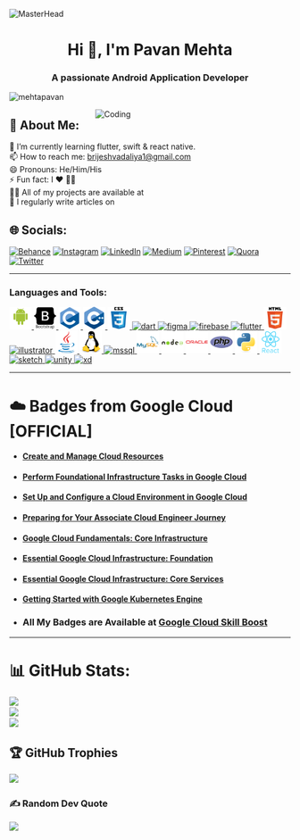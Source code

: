 ![MasterHead](https://miro.medium.com/max/1200/1*27l0l6-3FHCxmyGZ4WhAIw.png)

<h1 align="center">Hi 👋, I'm Pavan Mehta</h1>
<h3 align="center">A passionate Android Application Developer</h3>
<!-- Proudly created with GPRM ( https://gprm.itsvg.in ) -->
<p align="left"> <img src="https://komarev.com/ghpvc/?username=mehtapavan&label=Profile%20views&color=0e75b6&style=flat" alt="mehtapavan" /> </p>
<img align="right" alt="Coding" width="350" src="https://cdn.dribbble.com/users/1162077/screenshots/3848914/programmer.gif">

## 💫 About Me:
🌱  I’m currently learning flutter, swift & react native.<br>📫 How to reach me: brijeshvadaliya1@gmail.com<br>😄 Pronouns: He/Him/His<br>⚡ Fun fact: I ❤️ 👨‍💻<br>👨‍💻 All of my projects are available at <br>📝 I regularly write articles on 

## 🌐 Socials:
[![Behance](https://img.shields.io/badge/Behance-1769ff?logo=behance&logoColor=white)](https://behance.net/https://www.behance.net/pavanmehta) [![Instagram](https://img.shields.io/badge/Instagram-%23E4405F.svg?logo=Instagram&logoColor=white)](https://instagram.com/pavanmehta_) [![LinkedIn](https://img.shields.io/badge/LinkedIn-%230077B5.svg?logo=linkedin&logoColor=white)](https://linkedin.com/in/pavan-mehta-0a2a9522a) [![Medium](https://img.shields.io/badge/Medium-12100E?logo=medium&logoColor=white)](https://medium.com/@https://medium.com/@mehtapavan) [![Pinterest](https://img.shields.io/badge/Pinterest-%23E60023.svg?logo=Pinterest&logoColor=white)](https://pinterest.com/https://in.pinterest.com/pavanmehta_/) [![Quora](https://img.shields.io/badge/Quora-%23B92B27.svg?logo=Quora&logoColor=white)](https://quora.com/profile/https://www.quora.com/profile/Pavan-Mehta-16) [![Twitter](https://img.shields.io/badge/Twitter-%231DA1F2.svg?logo=Twitter&logoColor=white)](https://twitter.com/https://twitter.com/pavanmehta_) 
<hr>
<h3 align="left">Languages and Tools:</h3>
<p align="left"> <a href="https://developer.android.com" target="_blank" rel="noreferrer"> <img src="https://raw.githubusercontent.com/devicons/devicon/master/icons/android/android-original-wordmark.svg" alt="android" width="40" height="40"/> </a> <a href="https://getbootstrap.com" target="_blank" rel="noreferrer"> <img src="https://raw.githubusercontent.com/devicons/devicon/master/icons/bootstrap/bootstrap-plain-wordmark.svg" alt="bootstrap" width="40" height="40"/> </a> <a href="https://www.cprogramming.com/" target="_blank" rel="noreferrer"> <img src="https://raw.githubusercontent.com/devicons/devicon/master/icons/c/c-original.svg" alt="c" width="40" height="40"/> </a> <a href="https://www.w3schools.com/cpp/" target="_blank" rel="noreferrer"> <img src="https://raw.githubusercontent.com/devicons/devicon/master/icons/cplusplus/cplusplus-original.svg" alt="cplusplus" width="40" height="40"/> </a> <a href="https://www.w3schools.com/css/" target="_blank" rel="noreferrer"> <img src="https://raw.githubusercontent.com/devicons/devicon/master/icons/css3/css3-original-wordmark.svg" alt="css3" width="40" height="40"/> </a> <a href="https://dart.dev" target="_blank" rel="noreferrer"> <img src="https://www.vectorlogo.zone/logos/dartlang/dartlang-icon.svg" alt="dart" width="40" height="40"/> </a> <a href="https://www.figma.com/" target="_blank" rel="noreferrer"> <img src="https://www.vectorlogo.zone/logos/figma/figma-icon.svg" alt="figma" width="40" height="40"/> </a> <a href="https://firebase.google.com/" target="_blank" rel="noreferrer"> <img src="https://www.vectorlogo.zone/logos/firebase/firebase-icon.svg" alt="firebase" width="40" height="40"/> </a> <a href="https://flutter.dev" target="_blank" rel="noreferrer"> <img src="https://www.vectorlogo.zone/logos/flutterio/flutterio-icon.svg" alt="flutter" width="40" height="40"/> </a> <a href="https://www.w3.org/html/" target="_blank" rel="noreferrer"> <img src="https://raw.githubusercontent.com/devicons/devicon/master/icons/html5/html5-original-wordmark.svg" alt="html5" width="40" height="40"/> </a> <a href="https://www.adobe.com/in/products/illustrator.html" target="_blank" rel="noreferrer"> <img src="https://www.vectorlogo.zone/logos/adobe_illustrator/adobe_illustrator-icon.svg" alt="illustrator" width="40" height="40"/> </a> <a href="https://www.java.com" target="_blank" rel="noreferrer"> <img src="https://raw.githubusercontent.com/devicons/devicon/master/icons/java/java-original.svg" alt="java" width="40" height="40"/> </a> <a href="https://www.linux.org/" target="_blank" rel="noreferrer"> <img src="https://raw.githubusercontent.com/devicons/devicon/master/icons/linux/linux-original.svg" alt="linux" width="40" height="40"/> </a> <a href="https://www.microsoft.com/en-us/sql-server" target="_blank" rel="noreferrer"> <img src="https://www.svgrepo.com/show/303229/microsoft-sql-server-logo.svg" alt="mssql" width="40" height="40"/> </a> <a href="https://www.mysql.com/" target="_blank" rel="noreferrer"> <img src="https://raw.githubusercontent.com/devicons/devicon/master/icons/mysql/mysql-original-wordmark.svg" alt="mysql" width="40" height="40"/> </a> <a href="https://nodejs.org" target="_blank" rel="noreferrer"> <img src="https://raw.githubusercontent.com/devicons/devicon/master/icons/nodejs/nodejs-original-wordmark.svg" alt="nodejs" width="40" height="40"/> </a> <a href="https://www.oracle.com/" target="_blank" rel="noreferrer"> <img src="https://raw.githubusercontent.com/devicons/devicon/master/icons/oracle/oracle-original.svg" alt="oracle" width="40" height="40"/> </a> <a href="https://www.php.net" target="_blank" rel="noreferrer"> <img src="https://raw.githubusercontent.com/devicons/devicon/master/icons/php/php-original.svg" alt="php" width="40" height="40"/> </a> <a href="https://www.python.org" target="_blank" rel="noreferrer"> <img src="https://raw.githubusercontent.com/devicons/devicon/master/icons/python/python-original.svg" alt="python" width="40" height="40"/> </a> <a href="https://reactjs.org/" target="_blank" rel="noreferrer"> <img src="https://raw.githubusercontent.com/devicons/devicon/master/icons/react/react-original-wordmark.svg" alt="react" width="40" height="40"/> </a> <a href="https://www.sketch.com/" target="_blank" rel="noreferrer"> <img src="https://www.vectorlogo.zone/logos/sketchapp/sketchapp-icon.svg" alt="sketch" width="40" height="40"/> </a> <a href="https://unity.com/" target="_blank" rel="noreferrer"> <img src="https://www.vectorlogo.zone/logos/unity3d/unity3d-icon.svg" alt="unity" width="40" height="40"/> </a> <a href="https://www.adobe.com/products/xd.html" target="_blank" rel="noreferrer"> <img src="https://cdn.worldvectorlogo.com/logos/adobe-xd.svg" alt="xd" width="40" height="40"/> </a> </p>



<!-- # 💻 Tech Stack:
![CSS3](https://img.shields.io/badge/css3-%231572B6.svg?style=for-the-badge&logo=css3&logoColor=white) ![C++](https://img.shields.io/badge/c++-%2300599C.svg?style=for-the-badge&logo=c%2B%2B&logoColor=white) ![Dart](https://img.shields.io/badge/dart-%230175C2.svg?style=for-the-badge&logo=dart&logoColor=white) ![PHP](https://img.shields.io/badge/php-%23777BB4.svg?style=for-the-badge&logo=php&logoColor=white) ![Python](https://img.shields.io/badge/python-3670A0?style=for-the-badge&logo=python&logoColor=ffdd54) ![Firebase](https://img.shields.io/badge/firebase-%23039BE5.svg?style=for-the-badge&logo=firebase) ![Google Cloud](https://img.shields.io/badge/Google%20Cloud-%234285F4.svg?style=for-the-badge&logo=google-cloud&logoColor=white) ![Anaconda](https://img.shields.io/badge/Anaconda-%2344A833.svg?style=for-the-badge&logo=anaconda&logoColor=white) ![Bootstrap](https://img.shields.io/badge/bootstrap-%23563D7C.svg?style=for-the-badge&logo=bootstrap&logoColor=white) ![Flutter](https://img.shields.io/badge/Flutter-%2302569B.svg?style=for-the-badge&logo=Flutter&logoColor=white) ![React Native](https://img.shields.io/badge/react_native-%2320232a.svg?style=for-the-badge&logo=react&logoColor=%2361DAFB) ![Canva](https://img.shields.io/badge/Canva-%2300C4CC.svg?style=for-the-badge&logo=Canva&logoColor=white) ![Dribbble](https://img.shields.io/badge/Dribbble-EA4C89?style=for-the-badge&logo=dribbble&logoColor=white) 	![Figma](https://img.shields.io/badge/figma-%23F24E1E.svg?style=for-the-badge&logo=figma&logoColor=white) -->

<hr>

# ☁️ Badges from Google Cloud [OFFICIAL]

- #### [Create and Manage Cloud Resources](https://www.cloudskillsboost.google/public_profiles/c8b8e333-136d-468d-9f5a-d3734bb7cfb4/badges/2978096)
- #### [Perform Foundational Infrastructure Tasks in Google Cloud](https://www.cloudskillsboost.google/public_profiles/c8b8e333-136d-468d-9f5a-d3734bb7cfb4/badges/2983584)
- #### [Set Up and Configure a Cloud Environment in Google Cloud](https://www.cloudskillsboost.google/public_profiles/c8b8e333-136d-468d-9f5a-d3734bb7cfb4/badges/2998877)
- #### [Preparing for Your Associate Cloud Engineer Journey](https://www.cloudskillsboost.google/public_profiles/c8b8e333-136d-468d-9f5a-d3734bb7cfb4/badges/2974332)
- #### [Google Cloud Fundamentals: Core Infrastructure](https://www.cloudskillsboost.google/public_profiles/c8b8e333-136d-468d-9f5a-d3734bb7cfb4/badges/2975130)
- #### [Essential Google Cloud Infrastructure: Foundation](https://www.cloudskillsboost.google/public_profiles/c8b8e333-136d-468d-9f5a-d3734bb7cfb4/badges/2976070)
- #### [Essential Google Cloud Infrastructure: Core Services](https://www.cloudskillsboost.google/public_profiles/c8b8e333-136d-468d-9f5a-d3734bb7cfb4/badges/2981312)
- #### [Getting Started with Google Kubernetes Engine](https://www.cloudskillsboost.google/public_profiles/c8b8e333-136d-468d-9f5a-d3734bb7cfb4/badges/3026530)
- #### <h3>All My Badges are Available at [Google Cloud Skill Boost](https://www.cloudskillsboost.google/public_profiles/c8b8e333-136d-468d-9f5a-d3734bb7cfb4)</h3>
</hr>
<hr>

# 📊 GitHub Stats:
![](https://github-readme-stats.vercel.app/api?username=MehtaPavan&theme=highcontrast&hide_border=false&include_all_commits=true&count_private=true)<br/>
![](https://github-readme-streak-stats.herokuapp.com/?user=MehtaPavan&theme=highcontrast&hide_border=false)<br/>
![](https://github-readme-stats.vercel.app/api/top-langs/?username=MehtaPavan&theme=highcontrast&hide_border=false&include_all_commits=true&count_private=true&layout=compact)
</hr>

## 🏆 GitHub Trophies
![](https://github-profile-trophy.vercel.app/?username=MehtaPavan&theme=onedark&no-frame=false&no-bg=true&margin-w=4)

### ✍️ Random Dev Quote
![](https://quotes-github-readme.vercel.app/api?type=horizontal&theme=radical)


